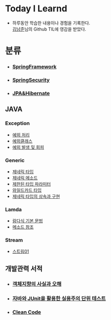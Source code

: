 # Today I Learnd

- 하루동안 학습한 내용이나 경험을 기록한다.  
  [김남준](https://github.com/namjunemy/TIL)님의 Github TIL에 영감을 받았다.

# 분류

- ### [SpringFramework](Spring%20MVC/README.md)

- ### [SpringSecurity](SpringSecurity/README.md)

- ### [JPA&Hibernate](JPA&Hibernate/README.md)

## JAVA

### Exception

- [예외 처리](https://github.com/JooHyukGallagher/TIL/blob/master/Java/Exception/%EC%98%88%EC%99%B8%EC%B2%98%EB%A6%AC.md)
- [예외클래스](https://github.com/JooHyukGallagher/TIL/blob/master/Java/Exception/%EC%98%88%EC%99%B8%20%ED%81%B4%EB%9E%98%EC%8A%A4.md)
- [예외 발생 및 회피](https://github.com/JooHyukGallagher/TIL/blob/master/Java/Exception/%EC%98%88%EC%99%B8%20%EB%B0%9C%EC%83%9D%20%EB%B0%8F%20%ED%9A%8C%ED%94%BC.md)

### Generic

- [제네릭 타입](https://github.com/JooHyukGallagher/TIL/blob/master/Java/Generic/%EC%A0%9C%EB%84%A4%EB%A6%AD%20%ED%83%80%EC%9E%85.md)
- [제네릭 메소드](https://github.com/JooHyukGallagher/TIL/blob/master/Java/Generic/%EC%A0%9C%EB%84%A4%EB%A6%AD%20%EB%A9%94%EC%86%8C%EB%93%9C.md)
- [제한된 타입 파라미터](https://github.com/JooHyukGallagher/TIL/blob/master/Java/Generic/%EC%A0%9C%ED%95%9C%EB%90%9C%20%ED%83%80%EC%9E%85%20%ED%8C%8C%EB%9D%BC%EB%AF%B8%ED%84%B0.md)
- [와일드카드 타입](https://github.com/JooHyukGallagher/TIL/blob/master/Java/Generic/%EC%99%80%EC%9D%BC%EB%93%9C%EC%B9%B4%EB%93%9C%20%ED%83%80%EC%9E%85.md)
- [제네릭 타입의 상속과 구현](https://github.com/JooHyukGallagher/TIL/blob/master/Java/Generic/%EC%A0%9C%EB%84%A4%EB%A6%AD%20%ED%83%80%EC%9E%85%EC%9D%98%20%EC%83%81%EC%86%8D%EA%B3%BC%20%EA%B5%AC%ED%98%84.md)

### Lamda

- [람다식 기본 문법](https://github.com/JooHyukGallagher/TIL/blob/master/Java/Lamda/%EB%9E%8C%EB%8B%A4%EC%8B%9D%20%EA%B8%B0%EB%B3%B8%20%EB%AC%B8%EB%B2%95.md)
- [메소드 참조](https://github.com/JooHyukGallagher/TIL/blob/master/Java/Lamda/%EB%A9%94%EC%86%8C%EB%93%9C%20%EC%B0%B8%EC%A1%B0.md)

### Stream

- [스트림01](https://github.com/JooHyukGallagher/TIL/blob/master/Java/Stream/%EC%8A%A4%ED%8A%B8%EB%A6%BC.md)

## 개발관력 서적

 - ### [객체지향의 사실과 오해](/books/The%20Essence%20of%20Object-Orientation/README.md)
- ### [자바와 JUnit을 활용한 실용주의 단위 테스트](/books/자바와%20Junit을%20활용한%20실용주의%20단위%20테스트/README.md)
- ### [Clean Code](books/CleanCode/summary.md)

